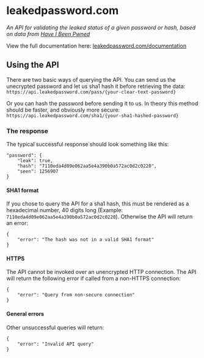 # leakedpassword.com
_An API for validating the leaked status of a given password or hash, based on data from [Have I Been Pwned](https://haveibeenpwned.com)_

View the full documentation here: [leakedpassword.com/documentation](https://leakedpassword.com/documentation/)

## Using the API
There are two basic ways of querying the API. You can send us the unecrypted password and let us sha1 hash it before retrieving the data:
`https://api.leakedpassword.com/pass/{your-clear-text-password}`

Or you can hash the password before sending it to us. In theory this method should be faster, and obviously more secure:
`https://api.leakedpassword.com/sha1/{your-sha1-hashed-password}`

### The response
The typical successful response should look something like this:

```
"password": {
    "leak": true,
    "hash": "7110eda4d09e062aa5e4a390b0a572ac0d2c0220",
    "seen": 1256907
}
```

#### SHA1 format
If you chose to query the API for a sha1 hash, this must be rendered as a hexadecimal number, 40 digits long (Example: `7110eda4d09e062aa5e4a390b0a572ac0d2c0220`). Otherwise the API will return an error:

```
{
    "error": "The hash was not in a valid SHA1 format"
}
```

#### HTTPS
The API cannot be invoked over an unencrypted HTTP connection. The API will return the following error if called from a non-HTTPS connection:
```
{
    "error": "Query from non-secure connection"
}
```

#### General errors
Other unsuccessful queries will return:
```
{
    "error": "Invalid API query"
}
```
